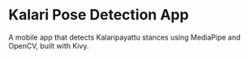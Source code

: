 # Kalari Pose Detection App

A mobile app that detects Kalaripayattu stances using MediaPipe and OpenCV, built with Kivy.